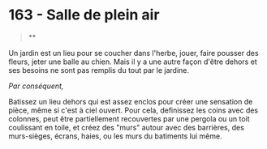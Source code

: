 # 163 - Salle de plein air

> **

Un jardin est un lieu pour se coucher dans l'herbe, jouer, faire pousser des fleurs, jeter une balle au chien. Mais il y a une autre façon d'être dehors et ses besoins ne sont pas remplis du tout par le jardine.

_Par conséquent,_

Batissez un lieu dehors qui est assez enclos pour créer une sensation de pièce, même si c'est à ciel ouvert. Pour cela, definissez les coins avec des colonnes, peut être partiellement recouvertes par une pergola ou un toit coulissant en toile, et créez des "murs" autour avec des barrières, des murs-sièges, écrans, haies, ou les murs du batiments lui même.
